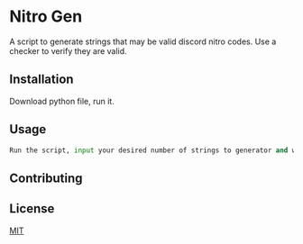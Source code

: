 # Nitro Gen

A script to generate strings that may be valid discord nitro codes. Use a checker to verify they are valid.
## Installation

Download python file, run it.

## Usage

```python
Run the script, input your desired number of strings to generator and wait. After completion .txt file will be made in the same directory containing the strings. Check if they are valid codes.
```

## Contributing


## License
[MIT](https://choosealicense.com/licenses/mit/)
